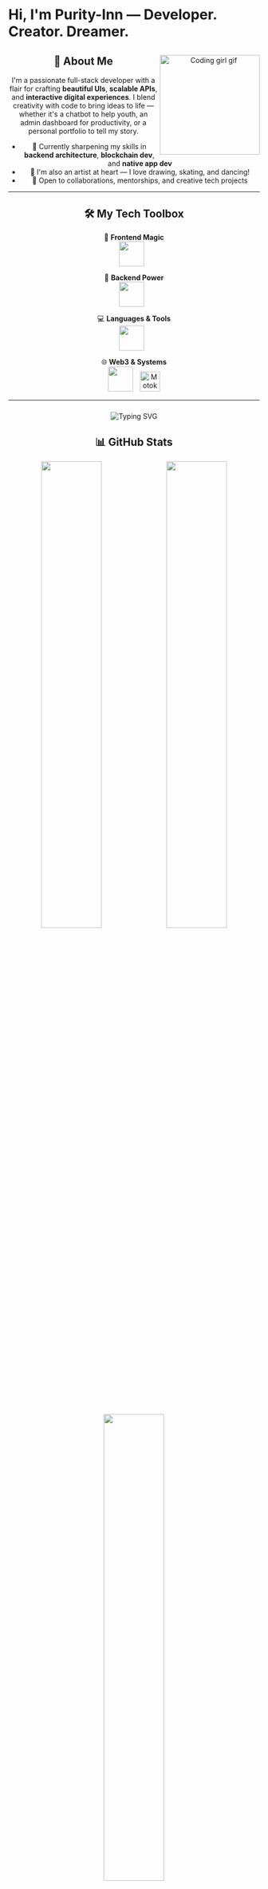 
# Hi, I'm **Purity-Inn** — Developer. Creator. Dreamer.
<div align="center">

<img align="right" src="https://media.giphy.com/media/du3J3cXyzhj75IOgvA/giphy.gif" width="200" alt="Coding girl gif" />

## 💫 About Me

I'm a passionate full-stack developer with a flair for crafting **beautiful UIs**, **scalable APIs**, and **interactive digital experiences**. I blend creativity with code to bring ideas to life — whether it's a chatbot to help youth, an admin dashboard for productivity, or a personal portfolio to tell my story.

- 🎯 Currently sharpening my skills in **backend architecture**, **blockchain dev**, and **native app dev**
- 🎨 I'm also an artist at heart — I love drawing, skating, and dancing!
- 🤝 Open to collaborations, mentorships, and creative tech projects

---

## 🛠️ My Tech Toolbox

<div align="center">

🎨 **Frontend Magic**  
<img src="https://skillicons.dev/icons?i=html,css,js,react,vue,svelte,tailwind" height="50" style="margin-right: 10px;" />

🧠 **Backend Power**  
<img src="https://skillicons.dev/icons?i=nodejs,express,mongodb,postgres,api" height="50" style="margin-right: 10px;" />

💻 **Languages & Tools**  
<img src="https://skillicons.dev/icons?i=python,typescript,git,firebase,graphql,figma" height="50" style="margin-right: 10px;" />

🌐 **Web3 & Systems**  
<img src="https://skillicons.dev/icons?i=solidity,rust,go" height="50" style="margin-right: 10px;" />
<img src="https://upload.wikimedia.org/wikipedia/commons/thumb/d/dd/Motoko-logo.svg/1280px-Motoko-logo.svg.png" height="40" alt="Motoko" />

</div>

---

### 

<img src="https://readme-typing-svg.demolab.com?font=Fira+Code&pause=1000&color=FFA500&width=435&lines=I+code+beautiful+UIs.;I+design+backend+APIs.;Always+learning.+Always+creating." alt="Typing SVG" />

## 📊 GitHub Stats

<div align="center">

<img src="https://github-readme-stats.vercel.app/api?username=Purity-Inn&show_icons=true&theme=radical&hide_border=true&count_private=true" width="49%" />
<img src="https://github-readme-streak-stats.herokuapp.com/?user=Purity-Inn&theme=radical&hide_border=true" width="49%" />

<img src="https://github-readme-stats.vercel.app/api/top-langs/?username=Purity-Inn&layout=compact&theme=radical&hide_border=true" width="49%" />

</div>


## 📫 Let's Connect

- 🌍 [Portfolio](#)  
- 💼 [LinkedIn](https://www.linkedin.com/in/purity-kerubo-b48851311/)  
- 📨 Email: kpurity984@gmail.com

---

### ⚡ Fun Fact  
> “Code is like art — creative, expressive, and always evolving.”  
Let’s build something meaningful and magical together!

